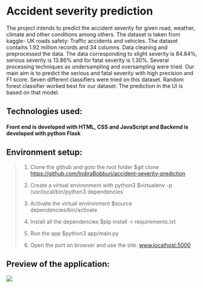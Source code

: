 # Accident severity prediction
The project intends to predict the accident severity for given road, weather, climate and other conditions among others. The dataset is taken from kaggle- UK roads safety: Traffic accidents and vehicles. The dataset contains 1.92 million records and 34 columns. Data cleaning and preprocessed the data. The data corresponding to slight severity is 84.84%, serious severity is 13.86% and for fatal severity is 1.30%. Several processing techniques as undersampling and oversampling were tried. Our main aim is to predict the serious and fatal severity with high precision and F1 score. Seven different classifiers were tried on this dataset. Random forest classifier worked best for our dataset. The prediction in the UI is based on that model.

## Technologies used:
#### Front end is developed with HTML, CSS and JavaScript and Backend is developed with python Flask

## Environment setup:

> 1. Clone the github and goto the root folder
> $git clone https://github.com/IndiraBobburi/accident-severity-prediction
>
> 2. Create a virtual environment with python3
> $virtualenv -p /usr/local/bin/python3 dependencies
>
> 3. Activate the virtual environment
> $source dependencies/bin/activate
>
> 4. Install all the dependencies
> $pip install -r requirements.txt
>
> 5. Run the app
> $python3 app/main.py
>
> 6. Open the port on browser and use the site.
> www.localhost:5000

## Preview of the application:
![](images/preview.png)
